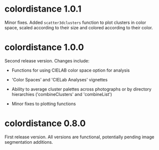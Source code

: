 # colordistance 1.0.1
Minor fixes. Added `scatter3dclusters` function to plot clusters in color space, scaled according to their size and colored according to their color.


# colordistance 1.0.0
Second release version. Changes include:

* Functions for using CIELAB color space option for analysis

* 'Color Spaces' and 'CIELab Analyses' vignettes

* Ability to average cluster palettes across photographs or by directory hierarchies ('combineClusters' and 'combineList')

* Minor fixes to plotting functions

# colordistance 0.8.0
First release version. All versions are functional, potentially pending image segmentation additions.
